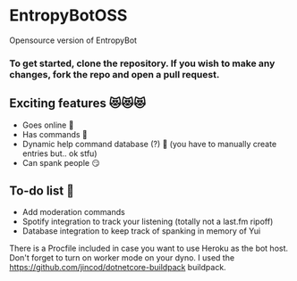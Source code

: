 # EntropyBotOSS
 Opensource version of EntropyBot


### **To get started, clone the repository. If you wish to make any changes, fork the repo and open a pull request.**

## Exciting features 😻😻😻
- Goes online 🤯
- Has commands 🤩
- Dynamic help command database (?) 🤔 (you have to manually create entries but.. ok stfu)
- Can spank people 😏

## To-do list 📃
- Add moderation commands
- Spotify integration to track your listening (totally not a last.fm ripoff)
- Database integration to keep track of spanking in memory of Yui

There is a Procfile included in case you want to use Heroku as the bot host. Don't forget to turn on worker mode on your dyno. I used the https://github.com/jincod/dotnetcore-buildpack buildpack.

